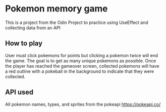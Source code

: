 # Pokemon memory game
This is a project from the Odin Project to practice using UseEffect and collecting data from an API
## How to play
User must click pokemons for points but clicking a pokemon twice will end the game. The goal is to get as many unique pokemons as possible. Once the player has reached the gameover screen, collected pokemons will have a red outline with a pokeball in the background to indicate that they were collected.
## API used
All pokemon names, types, and sprites from the pokeapi
https://pokeapi.co/